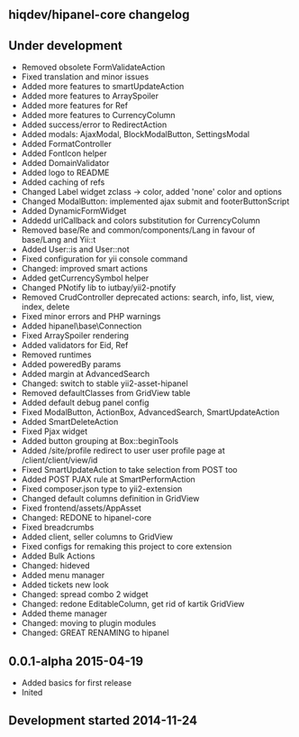 hiqdev/hipanel-core changelog
-----------------------------

## Under development

- Removed obsolete FormValidateAction
- Fixed translation and minor issues
- Added more features to smartUpdateAction
- Added more features to ArraySpoiler
- Added more features for Ref
- Added more features to CurrencyColumn
- Added success/error to RedirectAction
- Added modals: AjaxModal, BlockModalButton, SettingsModal
- Added FormatController
- Added FontIcon helper
- Added DomainValidator
- Added logo to README
- Added caching of refs
- Changed Label widget zclass -> color, added 'none' color and options
- Changed ModalButton: implemented ajax submit and footerButtonScript
- Added DynamicFormWidget
- Addedd urlCallback and colors substitution for CurrencyColumn
- Removed base/Re and common/components/Lang in favour of base/Lang and Yii::t
- Added User::is and User::not
- Fixed configuration for yii console command
- Changed: improved smart actions
- Added getCurrencySymbol helper
- Changed PNotify lib to iutbay/yii2-pnotify
- Removed CrudController deprecated actions: search, info, list, view, index, delete
- Fixed minor errors and PHP warnings
- Added hipanel\base\Connection
- Fixed ArraySpoiler rendering
- Added validators for Eid, Ref
- Removed runtimes
- Added poweredBy params
- Added margin at AdvancedSearch
- Changed: switch to stable yii2-asset-hipanel
- Removed defaultClasses from GridView table
- Added default debug panel config
- Fixed ModalButton, ActionBox, AdvancedSearch, SmartUpdateAction
- Added SmartDeleteAction
- Fixed Pjax widget
- Added button grouping at Box::beginTools
- Added /site/profile redirect to user user profile page at /client/client/view/id
- Fixed SmartUpdateAction to take selection from POST too
- Added POST PJAX rule at SmartPerformAction
- Fixed composer.json type to yii2-extension
- Changed default columns definition in GridView
- Fixed frontend/assets/AppAsset
- Changed: REDONE to hipanel-core
- Fixed breadcrumbs
- Added client, seller columns to GridView
- Fixed configs for remaking this project to core extension
- Added Bulk Actions
- Changed: hideved
- Added menu manager
- Added tickets new look
- Changed: spread combo 2 widget
- Changed: redone EditableColumn, get rid of kartik GridView
- Added theme manager
- Changed: moving to plugin modules
- Changed: GREAT RENAMING to hipanel

## 0.0.1-alpha 2015-04-19

- Added basics for first release
- Inited

## Development started 2014-11-24

